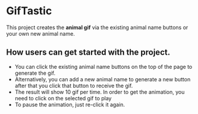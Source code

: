 # GifTastic
This project creates the **animal gif** via the existing animal name buttons or your own new animal name.

## How users can get started with the project.
* You can click the existing animal name buttons on the top of the page to generate the gif.
* Alternatively, you can add a new animal name to generate a new button after that you click that button to receive the gif.
* The result will show 10 gif per time. In order to get the animation, you need to click on the selected gif to play
* To pause the animation, just re-click it again.
